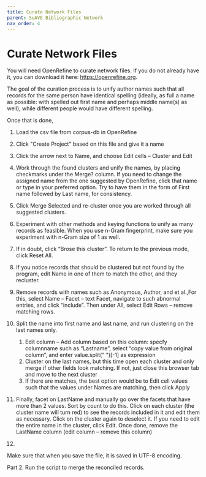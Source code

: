 ```yaml
---
title: Curate Network Files
parent: SuAVE Bibliographic Network
nav_order: 4
---
```


# Curate Network Files

You will need OpenRefine to curate network files. If you do not already have it, you can download it here: https://openrefine.org.

The goal of the curation process is to unify author names such that all records for the same person have identical spelling (ideally, as full a name as possible: with spelled out first name and perhaps middle name(s) as well), while different people would have different spelling. 

Once that is done, 

1. Load the csv file from corpus-db in OpenRefine
2. Click "Create Project" based on this file and give it a name
3. Click the arrow next to Name, and choose Edit cells – Cluster and Edit
4. Work through the found clusters and unify the names, by placing checkmarks under the Merge? column. If you need to change the assigned name from the one suggested by OpenRefine, click that name or type in your preferred option. Try to have them in the form of First name followed by Last name, for consistency.
5. Click Merge Selected and re-cluster once you are worked through all suggested clusters.
6. Experiment with other methods and keying functions to unify as many records as feasible. When you use n-Gram fingerprint, make sure you experiment with n-Gram size of 1 as well.
7. If in doubt, click “Brose this cluster”. To return to the previous mode, click Reset All.
8. If you notice records that should be clustered but not found by the program, edit Name in one of them to match the other, and they recluster.
9. Remove records with names such as Anonymous, Author, and et al.,For this, select Name – Facet – text Facet, navigate to such abnormal entries, and click “include”. Then under All, select Edit Rows – remove matching rows.
10. Split the name into first name and last name, and run clustering on the last names only.
    1. Edit column – Add column based on this column: specfy columnname such as “Lastname”, select “copy value from original column”, and enter value.split(" ")[-1] as expression
    2. Cluster on the last names, but this time open each cluster and only merge if other fields look matching. If not, just close this browser tab and move to the next cluster
    3. If there are matches, the best option would be to Edit cell values such that the values under Names are matching, then click Apply
11. Finally, facet on LastName and manually go over the facets that have more than 2 values. Sort by count to do this. Click on each cluster (the cluster name will turn red) to see the records included in it and edit them as necessary. Click on the cluster again to deselect it. If you need to edit the entire name in the cluster, click Edit. Once done, remove the LastName column (edit column – remove this column)

1. 

Make sure that when you save the file, it is saved in UTF-8 encoding.



Part 2. Run the script to merge the reconciled records.

